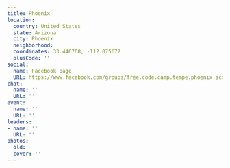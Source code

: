 ```yaml
---
title: Phoenix
location:
  country: United States
  state: Arizona
  city: Phoenix
  neighborhood: 
  coordinates: 33.446768, -112.075672
  plusCode: ''
social:
  name: Facebook page
  URL: https://www.facebook.com/groups/free.code.camp.tempe.phoenix.scottsdale
chat:
  name: ''
  URL: ''
event:
  name: ''
  URL: ''
leaders:
- name: ''
  URL: ''
photos:
  old: 
  cover: ''
---
```

